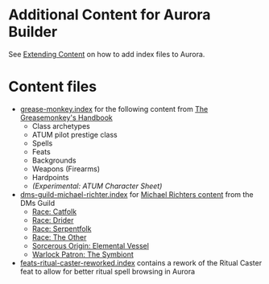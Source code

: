 # Additional Content for Aurora Builder

See [Extending Content](https://aurorabuilder.com/content) on how to add index files to Aurora.

# Content files

  - [grease-monkey.index](https://raw.githubusercontent.com/polsterc16/AURORAS/master/GREASEMONKEY/grease-monkey.index) for the following content from [
The Greasemonkey's Handbook](https://www.dmsguild.com/product/259520/) 
    - Class archetypes
    - ATUM pilot prestige class
    - Spells
    - Feats
    - Backgrounds
	- Weapons (Firearms)
	- Hardpoints
	- _(Experimental: ATUM Character Sheet)_
  - [dms-guild-michael-richter.index](https://raw.githubusercontent.com/polsterc16/AURORAS/master/DMSG_MR/dms-guild-michael-richter.index) for [Michael Richters content](https://www.dmsguild.com/browse.php?author=Michael%20Richter) from the DMs Guild
    - [Race: Catfolk](https://www.dmsguild.com/product/182902/Race-Catfolk-5e)
    - [Race: Drider](https://www.dmsguild.com/product/199828/Race-Drider-5e)
    - [Race: Serpentfolk](https://www.dmsguild.com/product/183775/Race-Serpentfolk-Naga-Lamia)
    - [Race: The Other](https://www.dmsguild.com/product/252083/Race-The-Other-5e)
    - [Sorcerous Origin: Elemental Vessel](https://www.dmsguild.com/product/182673/Sorcerous-Origin-Elemental-Vessel-5e)
    - [Warlock Patron: The Symbiont](https://www.dmsguild.com/product/182342/Warlock-Patron-The-Symbiont-5e)
  - [feats-ritual-caster-reworked.index](https://raw.githubusercontent.com/polsterc16/AURORAS/master/RITUALCASTER/feats-ritual-caster-reworked.index) contains a rework of the Ritual Caster feat to allow for better ritual spell browsing in Aurora
